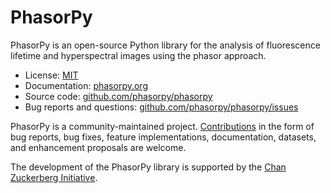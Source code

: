 # PhasorPy

PhasorPy is an open-source Python library for the analysis of fluorescence
lifetime and hyperspectral images using the phasor approach.

- License: [MIT](https://www.phasorpy.org/stable/license.html)
- Documentation: [phasorpy.org](https://www.phasorpy.org)
- Source code: [github.com/phasorpy/phasorpy](https://github.com/phasorpy/phasorpy)
- Bug reports and questions: [github.com/phasorpy/phasorpy/issues](https://github.com/phasorpy/phasorpy/issues)

PhasorPy is a community-maintained project.
[Contributions](https://www.phasorpy.org/stable/contributing.html)
in the form of bug reports, bug fixes, feature implementations, documentation,
datasets, and enhancement proposals are welcome.

The development of the PhasorPy library is supported by the
[Chan Zuckerberg Initiative](https://chanzuckerberg.com/eoss/proposals/phasorpy-a-python-library-for-phasor-analysis-of-flim-and-spectral-imaging).
